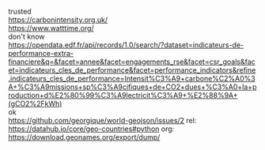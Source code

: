 
trusted<br />
  https://carbonintensity.org.uk/<br />
  https://www.watttime.org/<br />
don't know<br />
  https://opendata.edf.fr/api/records/1.0/search/?dataset=indicateurs-de-performance-extra-financiere&q=&facet=annee&facet=engagements_rse&facet=csr_goals&facet=indicateurs_cles_de_performance&facet=performance_indicators&refine.indicateurs_cles_de_performance=Intensit%C3%A9+carbone%C2%A0%3A+%C3%A9missions+sp%C3%A9cifiques+de+CO2+dues+%C3%A0+la+production+d%E2%80%99%C3%A9lectricit%C3%A9+%E2%88%9A+(gCO2%2FkWh)<br />
ok<br />
https://github.com/georgique/world-geojson/issues/2
rel:
https://datahub.io/core/geo-countries#python
org:
https://download.geonames.org/export/dump/
